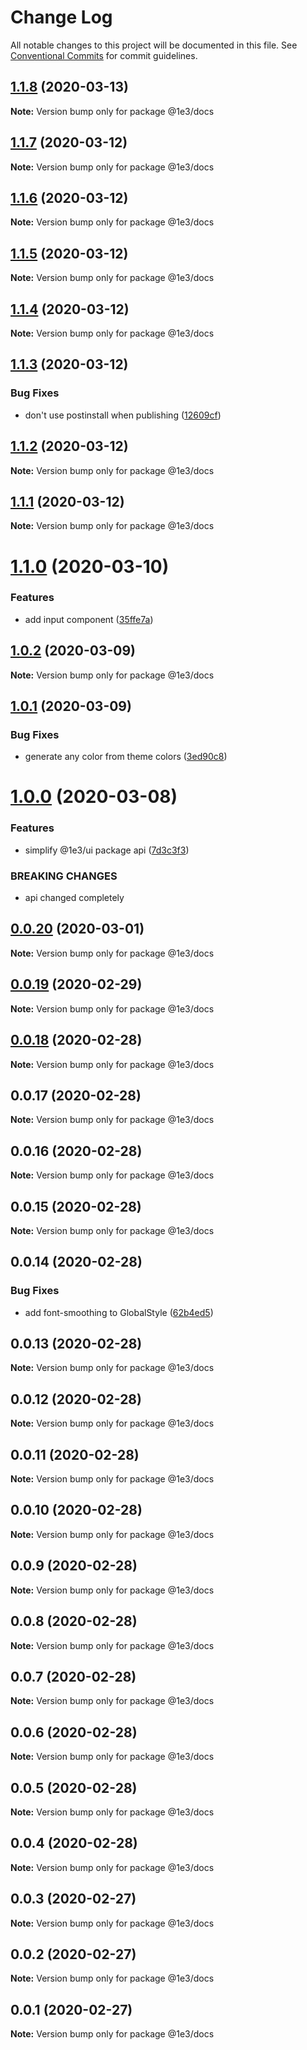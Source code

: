 # Change Log

All notable changes to this project will be documented in this file.
See [Conventional Commits](https://conventionalcommits.org) for commit guidelines.

## [1.1.8](https://github.com/1e3/ui/compare/@1e3/docs@1.1.7...@1e3/docs@1.1.8) (2020-03-13)

**Note:** Version bump only for package @1e3/docs

## [1.1.7](https://github.com/1e3/ui/compare/@1e3/docs@1.1.6...@1e3/docs@1.1.7) (2020-03-12)

**Note:** Version bump only for package @1e3/docs

## [1.1.6](https://github.com/1e3/ui/compare/@1e3/docs@1.1.5...@1e3/docs@1.1.6) (2020-03-12)

**Note:** Version bump only for package @1e3/docs

## [1.1.5](https://github.com/1e3/ui/compare/@1e3/docs@1.1.4...@1e3/docs@1.1.5) (2020-03-12)

**Note:** Version bump only for package @1e3/docs

## [1.1.4](https://github.com/1e3/ui/compare/@1e3/docs@1.1.3...@1e3/docs@1.1.4) (2020-03-12)

**Note:** Version bump only for package @1e3/docs

## [1.1.3](https://github.com/1e3/ui/compare/@1e3/docs@1.1.2...@1e3/docs@1.1.3) (2020-03-12)

### Bug Fixes

- don't use postinstall when publishing ([12609cf](https://github.com/1e3/ui/commit/12609cf00a2b322c8b3a33aba9951cd8fa7c5b4c))

## [1.1.2](https://github.com/1e3/ui/compare/@1e3/docs@1.1.1...@1e3/docs@1.1.2) (2020-03-12)

**Note:** Version bump only for package @1e3/docs

## [1.1.1](https://github.com/1e3/ui/compare/@1e3/docs@1.1.0...@1e3/docs@1.1.1) (2020-03-12)

**Note:** Version bump only for package @1e3/docs

# [1.1.0](https://github.com/1e3/ui/compare/@1e3/docs@1.0.2...@1e3/docs@1.1.0) (2020-03-10)

### Features

- add input component ([35ffe7a](https://github.com/1e3/ui/commit/35ffe7a62494280f945ca1dcdd4b89583a49ff6e))

## [1.0.2](https://github.com/1e3/ui/compare/@1e3/docs@1.0.1...@1e3/docs@1.0.2) (2020-03-09)

**Note:** Version bump only for package @1e3/docs

## [1.0.1](https://github.com/1e3/ui/compare/@1e3/docs@1.0.0...@1e3/docs@1.0.1) (2020-03-09)

### Bug Fixes

- generate any color from theme colors ([3ed90c8](https://github.com/1e3/ui/commit/3ed90c8864b536ee7a62e1fe7183f197f6fda0ef))

# [1.0.0](https://github.com/1e3/ui/compare/@1e3/docs@0.0.20...@1e3/docs@1.0.0) (2020-03-08)

### Features

- simplify @1e3/ui package api ([7d3c3f3](https://github.com/1e3/ui/commit/7d3c3f345afceff87f3c10331341b2a07a556e10))

### BREAKING CHANGES

- api changed completely

## [0.0.20](https://github.com/1e3/ui/compare/@1e3/docs@0.0.19...@1e3/docs@0.0.20) (2020-03-01)

**Note:** Version bump only for package @1e3/docs

## [0.0.19](https://github.com/1e3/ui/compare/@1e3/docs@0.0.18...@1e3/docs@0.0.19) (2020-02-29)

**Note:** Version bump only for package @1e3/docs

## [0.0.18](https://github.com/1e3/ui/compare/@1e3/docs@0.0.17...@1e3/docs@0.0.18) (2020-02-28)

**Note:** Version bump only for package @1e3/docs

## 0.0.17 (2020-02-28)

**Note:** Version bump only for package @1e3/docs

## 0.0.16 (2020-02-28)

**Note:** Version bump only for package @1e3/docs

## 0.0.15 (2020-02-28)

**Note:** Version bump only for package @1e3/docs

## 0.0.14 (2020-02-28)

### Bug Fixes

- add font-smoothing to GlobalStyle ([62b4ed5](https://github.com/1e3/ui/commit/62b4ed50bb83ee1f81625fc9694e159d61332335))

## 0.0.13 (2020-02-28)

**Note:** Version bump only for package @1e3/docs

## 0.0.12 (2020-02-28)

**Note:** Version bump only for package @1e3/docs

## 0.0.11 (2020-02-28)

**Note:** Version bump only for package @1e3/docs

## 0.0.10 (2020-02-28)

**Note:** Version bump only for package @1e3/docs

## 0.0.9 (2020-02-28)

**Note:** Version bump only for package @1e3/docs

## 0.0.8 (2020-02-28)

**Note:** Version bump only for package @1e3/docs

## 0.0.7 (2020-02-28)

**Note:** Version bump only for package @1e3/docs

## 0.0.6 (2020-02-28)

**Note:** Version bump only for package @1e3/docs

## 0.0.5 (2020-02-28)

**Note:** Version bump only for package @1e3/docs

## 0.0.4 (2020-02-28)

**Note:** Version bump only for package @1e3/docs

## 0.0.3 (2020-02-27)

**Note:** Version bump only for package @1e3/docs

## 0.0.2 (2020-02-27)

**Note:** Version bump only for package @1e3/docs

## 0.0.1 (2020-02-27)

**Note:** Version bump only for package @1e3/docs
